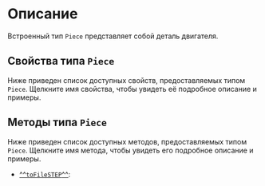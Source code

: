 # Описание
Встроенный тип `Piece` представляет собой деталь двигателя.

## Свойства типа `Piece`
Ниже приведен список доступных свойств, предоставляемых типом `Piece`. Щелкните имя свойства, чтобы увидеть её подробное описание и примеры.


## Методы типа `Piece`
Ниже приведен список доступных методов, предоставляемых типом `Piece`. Щелкните имя метода, чтобы увидеть его подробное описание и примеры.

- [^^`toFileSTEP`^^](./methods/toFileSTEP.md): 
